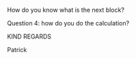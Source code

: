 How do you know what is the next block?

Question 4: how do you do the calculation?

KIND REGARDS

Patrick
